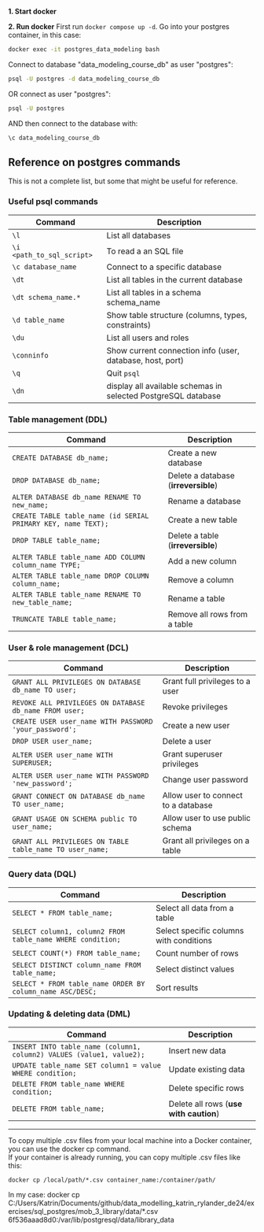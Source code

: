 **1. Start docker**

**2. Run docker**
First run `docker compose up -d`. 
Go into your postgres container, in this case:

```bash
docker exec -it postgres_data_modeling bash
```
Connect to database "data_modeling_course_db" as user "postgres":

```bash
psql -U postgres -d data_modeling_course_db
```

OR connect as user "postgres":

```bash
psql -U postgres
```
AND then connect to the database with:
```bash
\c data_modeling_course_db 
```

## Reference on postgres commands

This is not a complete list, but some that might be useful for reference.

### Useful psql commands

| Command                   | Description                                               |
| ------------------------- | --------------------------------------------------------- |
| `\l`                      | List all databases                                        |
| `\i <path_to_sql_script>` | To read a an SQL file                                     |
| `\c database_name`        | Connect to a specific database                            |
| `\dt`                     | List all tables in the current database                   |
| `\dt schema_name.*`       | List all tables in a schema schema_name                   |
| `\d table_name`           | Show table structure (columns, types, constraints)        |
| `\du`                     | List all users and roles                                  |
| `\conninfo`               | Show current connection info (user, database, host, port) |
| `\q`                      | Quit `psql`                                               |
| `\dn`                     | display all available schemas in selected PostgreSQL database|


### Table management (DDL)

| Command                                                       | Description                          |
| ------------------------------------------------------------- | ------------------------------------ |
| `CREATE DATABASE db_name;`                                    | Create a new database                |
| `DROP DATABASE db_name;`                                      | Delete a database (**irreversible**) |
| `ALTER DATABASE db_name RENAME TO new_name;`                  | Rename a database                    |
| `CREATE TABLE table_name (id SERIAL PRIMARY KEY, name TEXT);` | Create a new table                   |
| `DROP TABLE table_name;`                                      | Delete a table (**irreversible**)    |
| `ALTER TABLE table_name ADD COLUMN column_name TYPE;`         | Add a new column                     |
| `ALTER TABLE table_name DROP COLUMN column_name;`             | Remove a column                      |
| `ALTER TABLE table_name RENAME TO new_table_name;`            | Rename a table                       |
| `TRUNCATE TABLE table_name;`                                  | Remove all rows from a table         |

### User & role management (DCL)

| Command                                                  | Description                         |
| -------------------------------------------------------- | ----------------------------------- |
| `GRANT ALL PRIVILEGES ON DATABASE db_name TO user;`      | Grant full privileges to a user     |
| `REVOKE ALL PRIVILEGES ON DATABASE db_name FROM user;`   | Revoke privileges                   |
| `CREATE USER user_name WITH PASSWORD 'your_password';`   | Create a new user                   |
| `DROP USER user_name;`                                   | Delete a user                       |
| `ALTER USER user_name WITH SUPERUSER;`                   | Grant superuser privileges          |
| `ALTER USER user_name WITH PASSWORD 'new_password';`     | Change user password                |
| `GRANT CONNECT ON DATABASE db_name TO user_name;`        | Allow user to connect to a database |
| `GRANT USAGE ON SCHEMA public TO user_name;`             | Allow user to use public schema     |
| `GRANT ALL PRIVILEGES ON TABLE table_name TO user_name;` | Grant all privileges on a table     |

### Query data (DQL)

| Command                                                    | Description                             |
| ---------------------------------------------------------- | --------------------------------------- |
| `SELECT * FROM table_name;`                                | Select all data from a table            |
| `SELECT column1, column2 FROM table_name WHERE condition;` | Select specific columns with conditions |
| `SELECT COUNT(*) FROM table_name;`                         | Count number of rows                    |
| `SELECT DISTINCT column_name FROM table_name;`             | Select distinct values                  |
| `SELECT * FROM table_name ORDER BY column_name ASC/DESC;`  | Sort results                            |

### Updating & deleting data (DML)

| Command                                                              | Description                            |
| -------------------------------------------------------------------- | -------------------------------------- |
| `INSERT INTO table_name (column1, column2) VALUES (value1, value2);` | Insert new data                        |
| `UPDATE table_name SET column1 = value WHERE condition;`             | Update existing data                   |
| `DELETE FROM table_name WHERE condition;`                            | Delete specific rows                   |
| `DELETE FROM table_name;`                                            | Delete all rows (**use with caution**) |

---
To copy multiple .csv files from your local machine into a Docker container, you can use the docker cp command. <br>
If your container is already running, you can copy multiple .csv files like this:

`docker cp /local/path/*.csv container_name:/container/path/`

In my case:
docker cp 
C:/Users/Katrin/Documents/github/data_modelling_katrin_rylander_de24/exercises/sql_postgres/mob_3_library/data/*.csv 
6f536aaad8d0:/var/lib/postgresql/data/library_data